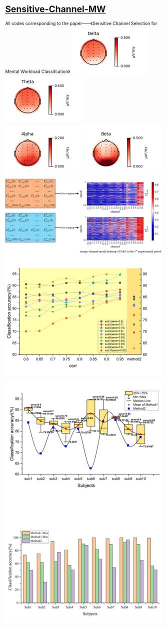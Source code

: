 # [Sensitive-Channel-MW](https://www.researchgate.net/publication/361621108_Sensitive_Channel_Selection_for_Mental_Workload_Classification)
All codes corresponding to the paper——《Sensitive Channel Selection for Mental Workload Classifcation》
![img](https://github.com/smilingElf/Sens-Ch-MW/blob/main/pic/delta.gif) ![img](https://github.com/smilingElf/Sens-Ch-MW/blob/main/pic/theta.gif)

![img](https://github.com/smilingElf/Sens-Ch-MW/blob/main/pic/alpha.gif) ![img](https://github.com/smilingElf/Sens-Ch-MW/blob/main/pic/beta.gif)

![img](https://github.com/smilingElf/Sens-Ch-MW/blob/main/pic/ECE_formation.jpg) ![img](https://github.com/smilingElf/Sens-Ch-MW/blob/main/pic/corr_analysis.jpg)

![img](https://github.com/smilingElf/Sens-Ch-MW/blob/main/pic/sens_analysis.png) ![img](https://github.com/smilingElf/Sens-Ch-MW/blob/main/pic/comparation.jpg)

